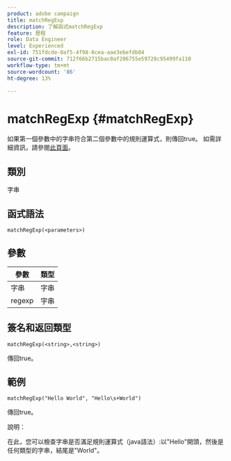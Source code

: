 ```yaml
---
product: adobe campaign
title: matchRegExp
description: 了解函式matchRegExp
feature: 歷程
role: Data Engineer
level: Experienced
exl-id: 751fdcde-0af5-4f98-8cea-aae3ebefdb04
source-git-commit: 712f66b2715bac0af206755e59728c95499fa110
workflow-type: tm+mt
source-wordcount: '86'
ht-degree: 13%

---
```


# matchRegExp {#matchRegExp}

如果第一個參數中的字串符合第二個參數中的規則運算式，則傳回true。 如需詳細資訊，請參閱[此頁面](https://docs.oracle.com/javase/7/docs/api/java/util/regex/Pattern.html)。

## 類別

字串

## 函式語法

`matchRegExp(<parameters>)`

## 參數

| 參數 | 類型 |
|--- |--- |
| 字串 | 字串 |
| regexp | 字串 |

## 簽名和返回類型

`matchRegExp(<string>,<string>)`

傳回true。

## 範例

`matchRegExp("Hello World", "Hello\s+World")`

傳回true。

說明：

在此，您可以檢查字串是否滿足規則運算式（java語法）:以&quot;Hello&quot;開頭，然後是任何類型的字串，結尾是&quot;World&quot;。
